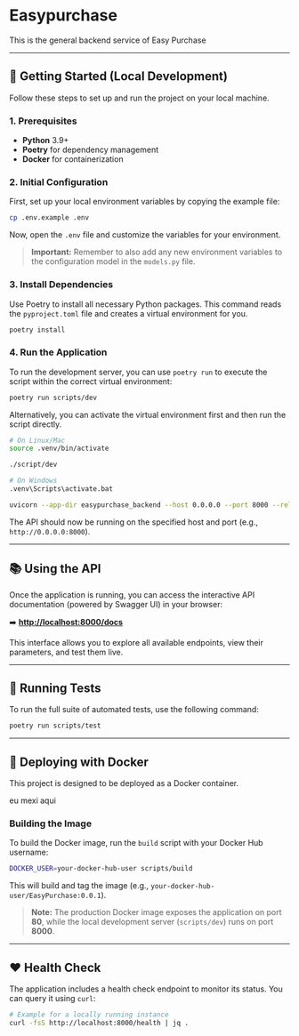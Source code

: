 # Easypurchase

This is the general backend service of Easy Purchase

----- 

## 🚀 Getting Started (Local Development)

Follow these steps to set up and run the project on your local machine.

### 1. Prerequisites

  * **Python** 3.9+
  * **Poetry** for dependency management
  * **Docker** for containerization

### 2. Initial Configuration

First, set up your local environment variables by copying the example file:

```bash
cp .env.example .env
```

Now, open the `.env` file and customize the variables for your environment.

> **Important:** Remember to also add any new environment variables to the configuration model in the `models.py` file.

### 3. Install Dependencies

Use Poetry to install all necessary Python packages. This command reads the `pyproject.toml` file and creates a virtual environment for you.

```bash
poetry install
```

### 4. Run the Application

To run the development server, you can use `poetry run` to execute the script within the correct virtual environment:

```bash
poetry run scripts/dev
```

Alternatively, you can activate the virtual environment first and then run the script directly.

```bash
# On Linux/Mac
source .venv/bin/activate

./script/dev
```

```bash
# On Windows
.venv\Scripts\activate.bat

uvicorn --app-dir easypurchase_backend --host 0.0.0.0 --port 8000 --reload main:app
```

The API should now be running on the specified host and port (e.g., `http://0.0.0.0:8000`).

-----

## 📚 Using the API

Once the application is running, you can access the interactive API documentation (powered by Swagger UI) in your browser:

➡️ **[http://localhost:8000/docs](http://localhost:8000/docs)**

This interface allows you to explore all available endpoints, view their parameters, and test them live.

-----

## 🧪 Running Tests

To run the full suite of automated tests, use the following command:

```bash
poetry run scripts/test
```

-----

## 🐳 Deploying with Docker

This project is designed to be deployed as a Docker container.

eu mexi aqui

### Building the Image

To build the Docker image, run the `build` script with your Docker Hub username:

```bash
DOCKER_USER=your-docker-hub-user scripts/build
```

This will build and tag the image (e.g., `your-docker-hub-user/EasyPurchase:0.0.1`).

> **Note:** The production Docker image exposes the application on port **80**, while the local development server (`scripts/dev`) runs on port **8000**.

-----

## ❤️ Health Check

The application includes a health check endpoint to monitor its status. You can query it using `curl`:

```bash
# Example for a locally running instance
curl -fsS http://localhost:8000/health | jq .
```
